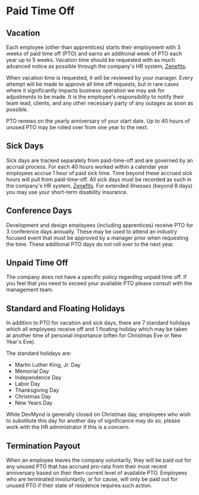 # Paid Time Off

## Vacation

Each employee (other than apprentices) starts their employment with 3 weeks of paid time off (PTO) and earns an additional week of PTO each year up to 5 weeks.  Vacation time should be requested with as much advanced notice as possible through the company's HR system, [Zenefits](https://www.zenefits.com/).

When vacation time is requested, it will be reviewed by your manager.  Every attempt will be made to approve all time off requests, but in rare cases where it significantly impacts business operation we may ask for adjustments to be made.  It is the employee's responsibility to notify their team lead, clients, and any other necessary party of any outages as soon as possible.

PTO renews on the yearly anniversary of your start date. Up to 40 hours of unused PTO may be rolled over from one year to the next.

## Sick Days

Sick days are tracked separately from paid-time-off and are governed by an accrual process.  For each 40 hours worked within a calendar year employees accrue 1 hour of paid sick time.  Time beyond these accrued sick hours will pull from paid-time-off.  All sick days must be recorded as such in the company's HR system, [Zenefits](https://www.zenefits.com/).  For extended illnesses (beyond 8 days) you may use your short-term disability insurance.

## Conference Days

Development and design employees (including apprentices) receive PTO for 3 conference days annually.  These may be used to attend an industry focused event that must be approved by a manager prior when requesting the time.  These additional PTO days do not roll over to the next year.

## Unpaid Time Off

The company does not have a specific policy regarding unpaid time off.  If you feel that you need to exceed your available PTO please consult with the management team.

## Standard and Floating Holidays

In addition to PTO for vacation and sick days, there are 7 standard holidays which all employees receive off and 1 floating holiday which may be taken at another time of personal importance (often for Christmas Eve or New Year's Eve).

The standard holidays are:

* Martin Luther King, Jr. Day
* Memorial Day
* Independence Day
* Labor Day
* Thanksgiving Day
* Christmas Day
* New Years Day

While DevMynd is generally closed on Christmas day, employees who wish to substitute this day for another day of significance may do so, please work with the HR administrator if this is a concern.


## Termination Payout

When an employee leaves the company voluntarily, they will be paid out for any unused PTO that has accrued pro-rata from their most recent anniversary based on their then current level of available PTO.  Employees who are terminated involuntarily, or for cause, will only be paid out for unused PTO if their state of residence requires such action.

